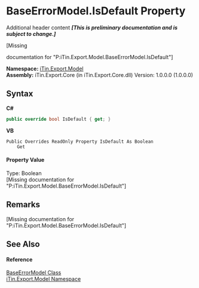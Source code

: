 # BaseErrorModel.IsDefault Property 
Additional header content _**\[This is preliminary documentation and is subject to change.\]**_

\[Missing <summary> documentation for "P:iTin.Export.Model.BaseErrorModel.IsDefault"\]

**Namespace:**&nbsp;<a href="ef57ffcc-e95e-b212-5a46-9aa6f5a3511f">iTin.Export.Model</a><br />**Assembly:**&nbsp;iTin.Export.Core (in iTin.Export.Core.dll) Version: 1.0.0.0 (1.0.0.0)

## Syntax

**C#**<br />
``` C#
public override bool IsDefault { get; }
```

**VB**<br />
``` VB
Public Overrides ReadOnly Property IsDefault As Boolean
	Get
```


#### Property Value
Type: Boolean<br />\[Missing <value> documentation for "P:iTin.Export.Model.BaseErrorModel.IsDefault"\]

## Remarks
\[Missing <remarks> documentation for "P:iTin.Export.Model.BaseErrorModel.IsDefault"\]

## See Also


#### Reference
<a href="2b5dfb29-f0cf-8f2a-2a61-fada3b7b3896">BaseErrorModel Class</a><br /><a href="ef57ffcc-e95e-b212-5a46-9aa6f5a3511f">iTin.Export.Model Namespace</a><br />